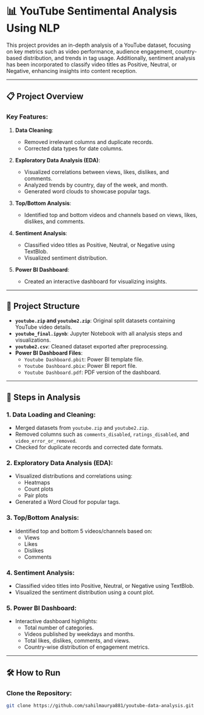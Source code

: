 # 📊 YouTube Sentimental Analysis Using NLP

This project provides an in-depth analysis of a YouTube dataset, focusing on key metrics such as video performance, audience engagement, country-based distribution, and trends in tag usage. Additionally, sentiment analysis has been incorporated to classify video titles as Positive, Neutral, or Negative, enhancing insights into content reception.

---

## 📋 Project Overview

### Key Features:
1. **Data Cleaning**:
   - Removed irrelevant columns and duplicate records.
   - Corrected data types for date columns.
   
2. **Exploratory Data Analysis (EDA)**:
   - Visualized correlations between views, likes, dislikes, and comments.
   - Analyzed trends by country, day of the week, and month.
   - Generated word clouds to showcase popular tags.

3. **Top/Bottom Analysis**:
   - Identified top and bottom videos and channels based on views, likes, dislikes, and comments.

4. **Sentiment Analysis**:
   - Classified video titles as Positive, Neutral, or Negative using TextBlob.
   - Visualized sentiment distribution.

5. **Power BI Dashboard**:
   - Created an interactive dashboard for visualizing insights.

---

## 📂 Project Structure

- **`youtube.zip` and `youtube2.zip`**: Original split datasets containing YouTube video details.
- **`youtube_final.ipynb`**: Jupyter Notebook with all analysis steps and visualizations.
- **`youtube2.csv`**: Cleaned dataset exported after preprocessing.
- **Power BI Dashboard Files**:
  - `Youtube Dashboard.pbit`: Power BI template file.
  - `Youtube Dashboard.pbix`: Power BI report file.
  - `Youtube Dashboard.pdf`: PDF version of the dashboard.

---

## 📝 Steps in Analysis

### 1. Data Loading and Cleaning:
- Merged datasets from `youtube.zip` and `youtube2.zip`.
- Removed columns such as `comments_disabled`, `ratings_disabled`, and `video_error_or_removed`.
- Checked for duplicate records and corrected date formats.

### 2. Exploratory Data Analysis (EDA):
- Visualized distributions and correlations using:
  - Heatmaps
  - Count plots
  - Pair plots
- Generated a Word Cloud for popular tags.

### 3. Top/Bottom Analysis:
- Identified top and bottom 5 videos/channels based on:
  - Views
  - Likes
  - Dislikes
  - Comments

### 4. Sentiment Analysis:
- Classified video titles into Positive, Neutral, or Negative using TextBlob.
- Visualized the sentiment distribution using a count plot.

### 5. Power BI Dashboard:
- Interactive dashboard highlights:
  - Total number of categories.
  - Videos published by weekdays and months.
  - Total likes, dislikes, comments, and views.
  - Country-wise distribution of engagement metrics.

---

## 🛠️ How to Run

### Clone the Repository:
```bash
git clone https://github.com/sahilmaurya881/youtube-data-analysis.git

